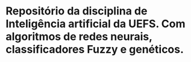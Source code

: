 # Repositório da disciplina de Inteligência artificial da UEFS. Com algoritmos de redes neurais, classificadores Fuzzy e genéticos.
